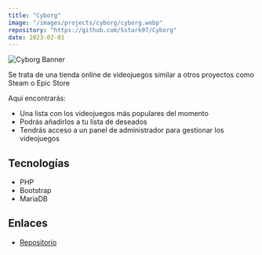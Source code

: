 ```yaml
---
title: "Cyborg"
image: "/images/projects/cyborg/cyborg.webp"
repository: "https://github.com/Sstark97/Cyborg"
date: 2023-02-01
---
```


![Cyborg Banner](/images/projects/cyborg/cyborg-banner.webp)

Se trata de una tienda online de videojuegos similar a otros proyectos como Steam o Epic Store

Aquí encontrarás:
<ul class="common-list">
<li>Una lista con los videojuegos más populares del momento</li>
<li>Podrás añadirlos a tu lista de deseados</li>
<li>Tendrás acceso a un panel de administrador para gestionar los videojuegos</li>
</ul>

## Tecnologías
- PHP
- Bootstrap
- MariaDB

## Enlaces
- [Repositorio](https://github.com/Sstark97/Cyborg)